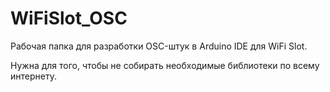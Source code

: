 # WiFiSlot_OSC
Рабочая папка для разработки OSC-штук в Arduino IDE для WiFi Slot.

Нужна для того, чтобы не собирать необходимые библиотеки по всему интернету.
